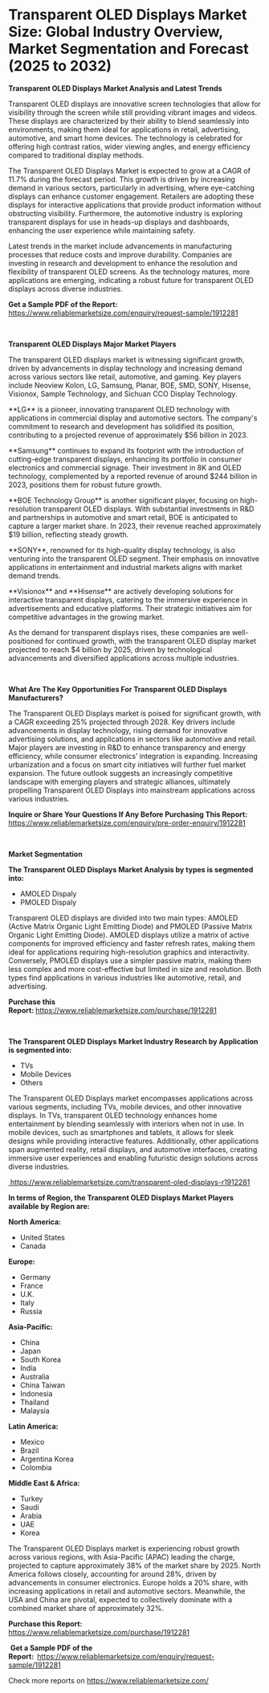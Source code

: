 <p><h1>Transparent OLED Displays Market Size: Global Industry Overview, Market Segmentation and Forecast (2025 to 2032)</h1></p><p><strong>Transparent OLED Displays Market Analysis and Latest Trends</strong></p>
<p><p>Transparent OLED displays are innovative screen technologies that allow for visibility through the screen while still providing vibrant images and videos. These displays are characterized by their ability to blend seamlessly into environments, making them ideal for applications in retail, advertising, automotive, and smart home devices. The technology is celebrated for offering high contrast ratios, wider viewing angles, and energy efficiency compared to traditional display methods.</p><p>The Transparent OLED Displays Market is expected to grow at a CAGR of 11.7% during the forecast period. This growth is driven by increasing demand in various sectors, particularly in advertising, where eye-catching displays can enhance customer engagement. Retailers are adopting these displays for interactive applications that provide product information without obstructing visibility. Furthermore, the automotive industry is exploring transparent displays for use in heads-up displays and dashboards, enhancing the user experience while maintaining safety.</p><p>Latest trends in the market include advancements in manufacturing processes that reduce costs and improve durability. Companies are investing in research and development to enhance the resolution and flexibility of transparent OLED screens. As the technology matures, more applications are emerging, indicating a robust future for transparent OLED displays across diverse industries.</p></p>
<p><strong>Get a Sample PDF of the Report:&nbsp;</strong> <a href="https://www.reliablemarketsize.com/enquiry/request-sample/1912281?utm_campaign=2890&utm_medium=2&utm_source=Github&utm_content=ia&utm_term=06042025&utm_id=transparent-oled-displays">https://www.reliablemarketsize.com/enquiry/request-sample/1912281</a></p>
<p>&nbsp;</p>
<p><strong>Transparent OLED Displays Major Market Players</strong></p>
<p><p>The transparent OLED displays market is witnessing significant growth, driven by advancements in display technology and increasing demand across various sectors like retail, automotive, and gaming. Key players include Neoview Kolon, LG, Samsung, Planar, BOE, SMD, SONY, Hisense, Visionox, Sample Technology, and Sichuan CCO Display Technology.</p><p>**LG** is a pioneer, innovating transparent OLED technology with applications in commercial display and automotive sectors. The company's commitment to research and development has solidified its position, contributing to a projected revenue of approximately $56 billion in 2023.</p><p>**Samsung** continues to expand its footprint with the introduction of cutting-edge transparent displays, enhancing its portfolio in consumer electronics and commercial signage. Their investment in 8K and OLED technology, complemented by a reported revenue of around $244 billion in 2023, positions them for robust future growth.</p><p>**BOE Technology Group** is another significant player, focusing on high-resolution transparent OLED displays. With substantial investments in R&D and partnerships in automotive and smart retail, BOE is anticipated to capture a larger market share. In 2023, their revenue reached approximately $19 billion, reflecting steady growth.</p><p>**SONY**, renowned for its high-quality display technology, is also venturing into the transparent OLED segment. Their emphasis on innovative applications in entertainment and industrial markets aligns with market demand trends.</p><p>**Visionox** and **Hisense** are actively developing solutions for interactive transparent displays, catering to the immersive experience in advertisements and educative platforms. Their strategic initiatives aim for competitive advantages in the growing market.</p><p>As the demand for transparent displays rises, these companies are well-positioned for continued growth, with the transparent OLED display market projected to reach $4 billion by 2025, driven by technological advancements and diversified applications across multiple industries.</p></p>
<p>&nbsp;</p>
<p><strong>What Are The Key Opportunities For Transparent OLED Displays Manufacturers?</strong></p>
<p><p>The Transparent OLED Displays market is poised for significant growth, with a CAGR exceeding 25% projected through 2028. Key drivers include advancements in display technology, rising demand for innovative advertising solutions, and applications in sectors like automotive and retail. Major players are investing in R&D to enhance transparency and energy efficiency, while consumer electronics’ integration is expanding. Increasing urbanization and a focus on smart city initiatives will further fuel market expansion. The future outlook suggests an increasingly competitive landscape with emerging players and strategic alliances, ultimately propelling Transparent OLED Displays into mainstream applications across various industries.</p></p>
<p><strong>Inquire or Share Your Questions If Any Before Purchasing This Report:</strong> <a href="https://www.reliablemarketsize.com/enquiry/pre-order-enquiry/1912281?utm_campaign=2890&utm_medium=2&utm_source=Github&utm_content=ia&utm_term=06042025&utm_id=transparent-oled-displays">https://www.reliablemarketsize.com/enquiry/pre-order-enquiry/1912281</a></p>
<p>&nbsp;</p>
<p><strong>Market Segmentation</strong></p>
<p><strong>The Transparent OLED Displays Market Analysis by types is segmented into:</strong></p>
<p><ul><li>AMOLED Dispaly</li><li>PMOLED Dispaly</li></ul></p>
<p><p>Transparent OLED displays are divided into two main types: AMOLED (Active Matrix Organic Light Emitting Diode) and PMOLED (Passive Matrix Organic Light Emitting Diode). AMOLED displays utilize a matrix of active components for improved efficiency and faster refresh rates, making them ideal for applications requiring high-resolution graphics and interactivity. Conversely, PMOLED displays use a simpler passive matrix, making them less complex and more cost-effective but limited in size and resolution. Both types find applications in various industries like automotive, retail, and advertising.</p></p>
<p><strong>Purchase this Report:&nbsp;</strong><a href="https://www.reliablemarketsize.com/purchase/1912281?utm_campaign=2890&utm_medium=2&utm_source=Github&utm_content=ia&utm_term=06042025&utm_id=transparent-oled-displays">https://www.reliablemarketsize.com/purchase/1912281</a></p>
<p>&nbsp;</p>
<p><strong>The Transparent OLED Displays Market Industry Research by Application is segmented into:</strong></p>
<p><ul><li>TVs</li><li>Mobile Devices</li><li>Others</li></ul></p>
<p><p>The Transparent OLED Displays market encompasses applications across various segments, including TVs, mobile devices, and other innovative displays. In TVs, transparent OLED technology enhances home entertainment by blending seamlessly with interiors when not in use. In mobile devices, such as smartphones and tablets, it allows for sleek designs while providing interactive features. Additionally, other applications span augmented reality, retail displays, and automotive interfaces, creating immersive user experiences and enabling futuristic design solutions across diverse industries.</p></p>
<p><a href="https://www.reliablemarketsize.com/transparent-oled-displays-r1912281?utm_campaign=2890&utm_medium=2&utm_source=Github&utm_content=ia&utm_term=06042025&utm_id=transparent-oled-displays">&nbsp;https://www.reliablemarketsize.com/transparent-oled-displays-r1912281</a></p>
<p><strong>In terms of Region, the Transparent OLED Displays Market Players available by Region are:</strong></p>
<p>
    <p> <strong> North America: </strong>
        <ul>
            <li>United States</li>
            <li>Canada</li>
        </ul>
        </p> 
    <p> <strong> Europe: </strong>
        <ul>
            <li>Germany</li>
            <li>France</li>
            <li>U.K.</li>
            <li>Italy</li>
            <li>Russia</li>
        </ul>
        </p> 
    <p> <strong> Asia-Pacific: </strong>
        <ul>
            <li>China</li>
            <li>Japan</li>
            <li>South Korea</li>
            <li>India</li>
            <li>Australia</li>
            <li>China Taiwan</li>
            <li>Indonesia</li>
            <li>Thailand</li>
            <li>Malaysia</li>
        </ul>
        </p> 
    <p> <strong> Latin America: </strong>
        <ul>
            <li>Mexico</li>
            <li>Brazil</li>
            <li>Argentina Korea</li>
            <li>Colombia</li>
        </ul>
        </p> 
    <p> <strong> Middle East & Africa: </strong>
        <ul>
            <li>Turkey</li>
            <li>Saudi</li>
            <li>Arabia</li>
            <li>UAE</li>
            <li>Korea</li>
        </ul>
    </p>
    </p>
<p><p>The Transparent OLED Displays market is experiencing robust growth across various regions, with Asia-Pacific (APAC) leading the charge, projected to capture approximately 38% of the market share by 2025. North America follows closely, accounting for around 28%, driven by advancements in consumer electronics. Europe holds a 20% share, with increasing applications in retail and automotive sectors. Meanwhile, the USA and China are pivotal, expected to collectively dominate with a combined market share of approximately 32%.</p></p>
<p><strong>Purchase this Report: </strong><a href="https://www.reliablemarketsize.com/purchase/1912281?utm_campaign=2890&utm_medium=2&utm_source=Github&utm_content=ia&utm_term=06042025&utm_id=transparent-oled-displays">https://www.reliablemarketsize.com/purchase/1912281</a></p>
<p>&nbsp;<strong>Get a Sample PDF of the Report:&nbsp;&nbsp;</strong><a href="https://www.reliablemarketsize.com/enquiry/request-sample/1912281?utm_campaign=2890&utm_medium=2&utm_source=Github&utm_content=ia&utm_term=06042025&utm_id=transparent-oled-displays">https://www.reliablemarketsize.com/enquiry/request-sample/1912281</a></p>
<p><strong></strong></p>
<p>Check more reports on <a href="https://www.reliablemarketsize.com/?utm_campaign=2890&utm_medium=2&utm_source=Github&utm_content=ia&utm_term=06042025&utm_id=transparent-oled-displays">https://www.reliablemarketsize.com/</a></p>